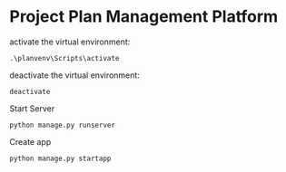 # Project Plan Management Platform

activate the virtual environment:

    .\planvenv\Scripts\activate

deactivate the virtual environment:

    deactivate

Start Server

    python manage.py runserver 

Create app

    python manage.py startapp
